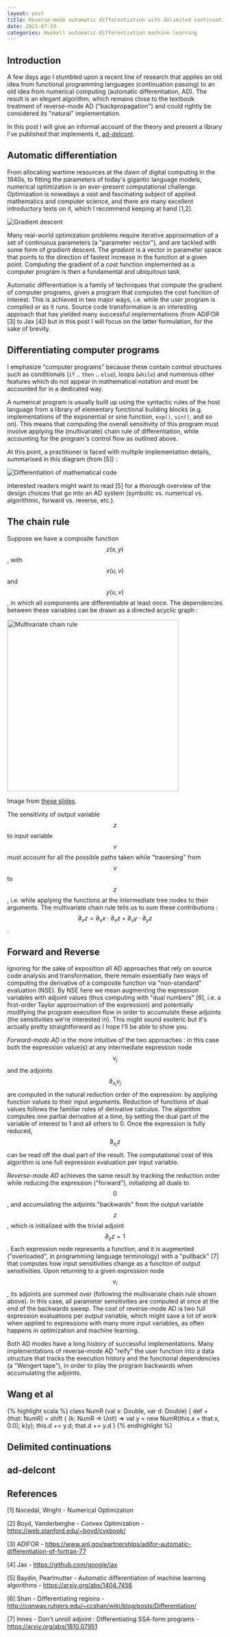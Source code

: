 ```yaml
---
layout: post
title: Reverse-mode automatic differentiation with delimited continuations
date: 2021-07-19
categories: Haskell automatic-differentiation machine-learning
---
```


## Introduction

A few days ago I stumbled upon a recent line of research that applies an old idea from functional programming languages (continuation passing) to an old idea from numerical computing (automatic differentiation, AD). The result is an elegant algorithm, which remains close to the textbook treatment of reverse-mode AD ("backpropagation") and could rightly be considered its "natural" implementation.

In this post I will give an informal account of the theory and present a library I've published that implements it, [ad-delcont](https://hackage.haskell.org/package/ad-delcont).

## Automatic differentiation

From allocating wartime resources at the dawn of digital computing in the 1940s, to fitting the parameters of today's gigantic language models, numerical optimization is an ever-present computational challenge. Optimization is nowadays a vast and fascinating subject of applied mathematics and computer science, and there are many excellent introductory texts on it, which I recommend keeping at hand [1,2].

<img src="https://ocramz.github.io/images/ad-delcont-gd.png" alt="Gradient descent"/>

Many real-world optimization problems require iterative approximation of a set of continuous parameters (a "parameter vector"), and are tackled with some form of gradient descent. The _gradient_ is a vector in parameter space that points to the direction of fastest increase in the function at a given point. Computing the gradient of a cost function implemented as a computer program is then a fundamental and ubiquitous task.

Automatic differentiation is a family of techniques that compute the gradient of computer programs, given a program that computes the cost function of interest. This is achieved in two major ways, i.e. while the user program is compiled or as it runs. Source code transformation is an interesting approach that has yielded many successful implementations (from ADIFOR [3] to Jax [4]) but in this post I will focus on the latter formulation, for the sake of brevity. 

## Differentiating computer programs

I emphasize "computer programs" because these contain control structures such as conditionals (`if` .. `then` .. `else`), loops (`while`) and numerous other features which do not appear in mathematical notation and must be accounted for in a dedicated way.

A numerical program is usually built up using the syntactic rules of the host language from a library of elementary functional building blocks (e.g. implementations of the exponential or sine function, `exp()`, `sin()`, and so on). This means that computing the overall sensitivity of this program must involve applying the (multivariate) chain rule of differentiation, while accounting for the program's control flow as outlined above.

At this point, a practitioner is faced with multiple implementation details, summarised in this diagram (from [5]) :

<img src="https://ocramz.github.io/images/ad-delcont-overview.png" alt="Differentiation of mathematical code"/>

Interested readers might want to read [5] for a thorough overview of the design choices that go into an AD system (symbolic vs. numerical vs. algorithmic, forward vs. reverse, etc.).

## The chain rule

Suppose we have a composite function $$z(x, y)$$, with $$x(u, v)$$ and $$y(u, v)$$, in which all components are differentiable at least once. The dependencies between these variables can be drawn as a directed acyclic graph :

<img src="https://ocramz.github.io/images/ad-delcont-multi-chain-rule.png" alt="Multivariate chain rule" width="400"/>

Image from [these slides](http://www.math.ucsd.edu/~gptesler/20c/slides/20c_chainrule_f18-handout.pdf).

The sensitivity of output variable $$z$$ to input variable $$v$$ must account for all the possible paths taken while "traversing" from $$v$$ to $$z$$, i.e. while applying the functions at the intermediate tree nodes to their arguments. The multivariate chain rule tells us to sum these contributions : $$\partial_v z = \partial_v x \cdot \partial_x z + \partial_v y \cdot \partial_y z $$. 

## Forward and Reverse

Ignoring for the sake of exposition all AD approaches that rely on source code analysis and transformation, there remain essentially _two_ ways of computing the derivative of a composite function via "non-standard" evaluation (NSE). By NSE here we mean augmenting the expression variables with adjoint values (thus computing with "dual numbers" [6], i.e. a first-order Taylor approximation of the expression) and potentially modifying the program execution flow in order to accumulate these adjoints (the sensitivities we're interested in). This might sound esoteric but it's actually pretty straightforward as I hope I'll be able to show you.

*Forward-mode AD* is the more intuitive of the two approaches : in this case both the expression value(s) at any intermediate expression node $$v_j$$ and the adjoints $$\partial_{x_i} v_j$$ are computed in the natural reduction order of the expression: by applying function values to their input arguments. Reduction of functions of dual values follows the familiar rules of derivative calculus. The algorithm computes one partial derivative at a time, by setting the dual part of the variable of interest to 1 and all others to 0. Once the expression is fully reduced, $$\partial_{x_i} z$$ can be read off the dual part of the result. The computational cost of this algorithm is one full expression evaluation per input variable.

*Reverse-mode AD* achieves the same result by tracking the reduction order while reducing the expression ("forward"), initializing all duals to $$0$$, and accumulating the adjoints "backwards" from the output variable $$z$$, which is initialized with the trivial adjoint $$\partial_z z = 1$$. Each expression node represents a function, and it is augmented ("overloaded", in programming language terminology) with a "pullback" [7] that computes how input sensitivities change as a function of output sensitivities. Upon returning to a given expression node $$v_i$$, its adjoints are summed over (following the multivariate chain rule shown above). In this case, all parameter sensitivities are computed at once at the end of the backwards sweep. The cost of reverse-mode AD is two full expression evaluations per _output_ variable, which might save a lot of work when applied to expressions with many more input variables, as often happens in optimization and machine learning.

Both AD modes have a long history of successful implementations. Many implementations of reverse-mode AD "reify" the user function into a data structure that tracks the execution history and the functional dependencies (a "Wengert tape"), in order to play the program backwards when accumulating the adjoints.



## Wang et al


{% highlight scala %}
class NumR (val x: Double, var d: Double) {
  def + (that: NumR) = shift { (k: NumR => Unit) =>
    val y = new NumR(this.x + that.x, 0.0);
    k(y);
    this.d += y.d; 
    that.d += y.d
  }
{% endhighlight %}

## Delimited continuations


## ad-delcont


## References

[1] Nocedal, Wright - Numerical Optimization

[2] Boyd, Vanderberghe - Convex Optimization - https://web.stanford.edu/~boyd/cvxbook/

[3] ADIFOR - https://www.anl.gov/partnerships/adifor-automatic-differentiation-of-fortran-77

[4] Jax - https://github.com/google/jax

[5] Baydin, Pearlmutter - Automatic differentiation of machine learning algorithms - https://arxiv.org/abs/1404.7456

[6] Shan - Differentiating regions - http://conway.rutgers.edu/~ccshan/wiki/blog/posts/Differentiation/ 

[7] Innes - Don't unroll adjoint : Differentiating SSA-form programs - https://arxiv.org/abs/1810.07951 
